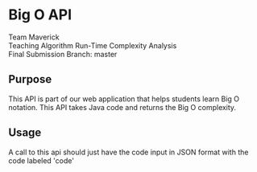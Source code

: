 # Big O API
 Team Maverick <br />
 Teaching Algorithm Run-Time Complexity Analysis <br />
 Final Submission Branch: master <br />

## Purpose
This API is part of our web application that helps students learn Big O notation. This API takes Java code and returns the Big O complexity.
## Usage
A call to this api should just have the code input in JSON format with the code labeled 'code'
